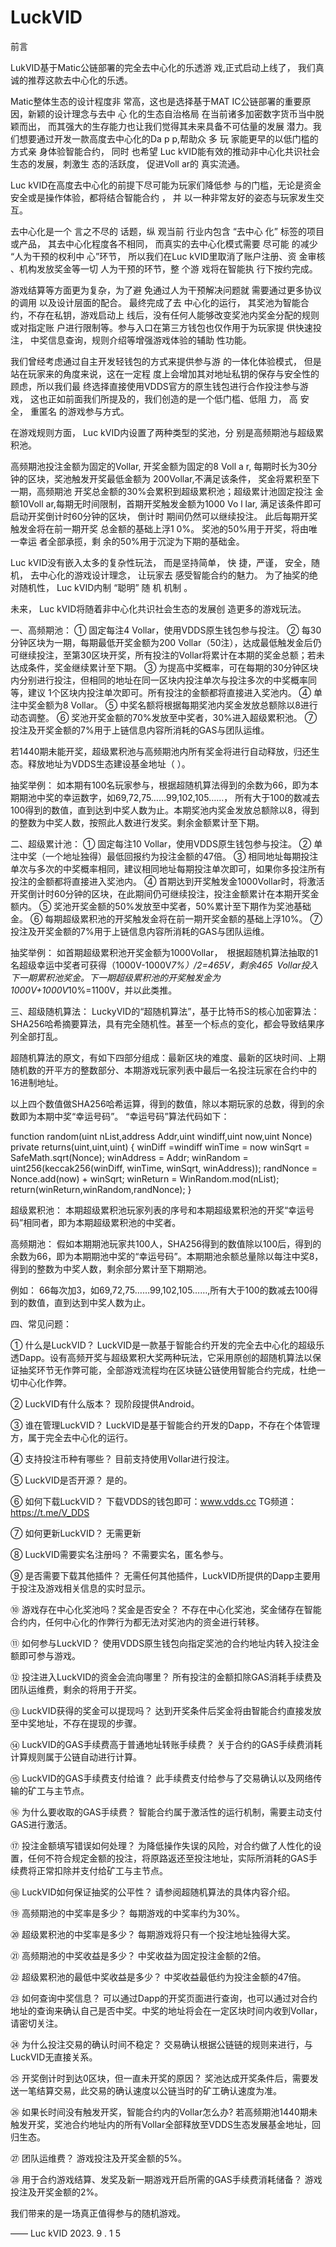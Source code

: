 # LuckVID
前言

LukVID基于Matic公链部署的完全去中心化的乐透游
戏,正式启动上线了， 我们真诚的推荐这款去中心化的乐透。

Matic整体生态的设计程度非 常高，这也是选择基于MAT
IC公链部署的重要原因，新颖的设计理念与去中
心 化的生态自治格局 在当前诸多加密数字货币当中脱颖而出，
而其强大的生存能力也让我们觉得其未来具备不可估量的发展
潜力。我们想要通过开发一款高度去中心化的Da p p,帮助众 多
玩 家能更早的以低门槛的方式亲 身体验智能合约， 同时 也希望
Luc kVID能有效的推动非中心化共识社会生态的发展，刺激生
态的活跃度， 促进Voll ar的 真实流通。

Luc kVID在高度去中心化的前提下尽可能为玩家们降低参
与的门槛，无论是资金安全或是操作体验，都将结合智能合约
， 并 以一种非常友好的姿态与玩家发生交互。

去中心化是一个 言之不尽的 话题，纵 观当前 行业内包含
“去中心 化” 标签的项目或产品， 其去中心化程度各不相同，
而真实的去中心化模式需要 尽可能 的减少 “人为干预的权利中
心”环节， 所以我们在Luc kVID里取消了账户注册、资 金审核
、机构发放奖金等一切 人为干预的环节，整 个游 戏将在智能执
行下按约完成。

游戏结算等方面更为复杂，为了避 免通过人为干预解决问题就
需要通过更多协议的调用 以及设计层面的配合。 最终完成了去
中心化的运行， 其奖池为智能合约，不存在私钥，游戏启动上
线后，没有任何人能够改变奖池内奖金分配的规则或对指定账
户进行限制等。参与入口在第三方钱包也仅作用于为玩家提
供快速投注， 中奖信息查询，规则介绍等增强游戏体验的辅助
性功能。

我们曾经考虑通过自主开发轻钱包的方式来提供参与游
的一体化体验模式， 但是站在玩家来的角度来说，这在一定程
度上会增加其对地址私钥的保存与安全性的顾虑，所以我们最
终选择直接使用VDDS官方的原生钱包进行合作投注参与游戏，
这也正如前面我们所提及的，我们创造的是一个低门槛、低阻
力， 高 安全， 重匿名 的游戏参与方式。

在游戏规则方面， Luc kVID内设置了两种类型的奖池，分
别是高频期池与超级累积池。

高频期池投注金额为固定的Vollar, 开奖金额为固定的8 
Voll a r, 每期时长为30分钟的区块，奖池触发开奖最低金额为
200Vollar,不满足该条件， 奖金将累积至下一期，高频期池
开奖总金额的30%会累积到超级累积池；超级累计池固定投注
金额10Voll ar,每期无时间限制，首期开奖触发金额为1000 Vo
l lar, 满足该条件即可启动开奖倒计时60分钟的区块， 倒计时
期间仍然可以继续投注。 此后每期开奖触发金将在前一期开奖
总金额的基础上浮1 0%。 奖池的50%用于开奖，将由唯一幸运
者全部承揽，剩 余的50%用于沉淀为下期的基础金。

Luc kVID没有嵌入太多的复杂性玩法， 而是坚持简单， 快
捷，严谨， 安全，随机， 去中心化的游戏设计理念， 让玩家去
感受智能合约的魅力。 为了抽奖的绝对随机性， Luc kVID内制
“聪明” 随 机 机制 。

未来， Luc kVID将随着非中心化共识社会生态的发展创
造更多的游戏玩法。




一、高频期池：
①
固定每注4 Vollar，使用VDDS原生钱包参与投注。
②
每30分钟区块为一期，每期最低开奖金额为200 Vollar（50注），达成最低触发金后仍可继续投注，至第30区块开奖，所有投注的Vollar将累计在本期的奖金总额；若未达成条件，奖金继续累计至下期。
③
为提高中奖概率，可在每期的30分钟区块内分别进行投注，但相同的地址在同一区块内投注单次与投注多次的中奖概率同等，建议 1个区块内投注单次即可。所有投注的金额都将直接进入奖池内。
④
单注中奖金额为8 Vollar。
⑤
中奖名额将根据每期奖池内奖金发放总额除以8进行动态调整。
⑥
奖池开奖金额的70%发放至中奖者，30%进入超级累积池。
⑦
投注及开奖金额的7%用于上链信息内容所消耗的GAS与团队运维。

若1440期未能开奖，超级累积池与高频期池内所有奖金将进行自动释放，归还生态。释放地址为VDDS生态建设基金地址（ ）。

抽奖举例：
如本期有100名玩家参与，根据超随机算法得到的余数为66，即为本期期池中奖的幸运数字，如69,72,75……99,102,105……， 所有大于100的数减去100得到的数值，直到达到中奖人数为止。本期奖池内奖金发放总额除以8，得到的整数为中奖人数，按照此人数进行发奖。剩余金额累计至下期。



二、超级累计池：
①
固定每注10 Vollar，使用VDDS原生钱包参与投注。
②
单注中奖（一个地址独得）最低回报约为投注金额的47倍。
③
相同地址每期投注单次与多次的中奖概率相同，建议相同地址每期投注单次即可，如果你多投注所有投注的金额都将直接进入奖池内。
④
首期达到开奖触发金1000Vollar时，将激活开奖倒计时60分钟的区块，在此期间仍可继续投注，投注金额累计在本期开奖金额内。
⑤
奖池开奖金额的50%发放至中奖者，50%累计至下期作为奖池基础金。
⑥
每期超级累积池的开奖触发金将在前一期开奖金额的基础上浮10%。
⑦
投注及开奖金额的7%用于上链信息内容所消耗的GAS与团队运维。

抽奖举例：
如首期超级累积池开奖金额为1000Vollar， 根据超随机算法抽取的1名超级幸运中奖者可获得（1000V-1000V*7%）/2=465V，剩余465 Vollar投入下一期累积池奖金。下一期超级累积池的开奖触发金为1000V+1000V*10%=1100V，并以此类推。


三、超级随机算法：
LuckyVID的“超随机算法”，基于比特币S的核心加密算法：SHA256哈希摘要算法，具有完全随机性。甚至一个标点的变化，都会导致结果序列全部打乱。

超随机算法的原文，有如下四部分组成：最新区块的难度、最新的区块时间、上期随机数的开平方的整数部分、本期游戏玩家列表中最后一名投注玩家在合约中的16进制地址。

以上四个数值做SHA256哈希运算，得到的数值，除以本期玩家的总数，得到的余数即为本期中奖“幸运号码”。
“幸运号码”算法代码如下：

function random(uint nList,address Addr,uint windiff,uint now,uint Nonce) private returns(uint,uint,uint)
{ 
    winDiff =windiff
    winTime = now
    winSqrt = SafeMath.sqrt(Nonce);
    winAddress = Addr;
     winRandom = uint256(keccak256(winDiff, 
    winTime, winSqrt, winAddress));
    randNonce = Nonce.add(now) + winSqrt;
    winReturn = WinRandom.mod(nList);
    return(winReturn,winRandom,randNonce);
}  

超级累积池：
本期超级累积池玩家列表的序号和本期超级累积池的开奖“幸运号码”相同者，即为本期超级累积池的中奖者。

高频期池：
假如本期期池玩家共100人，SHA256得到的数值除以100后，得到的余数为66，即为本期期池中奖的“幸运号码”。本期期池余额总量除以每注中奖8，得到的整数为中奖人数，剩余部分累计至下期期池。

例如：
66每次加3，如69,72,75……99,102,105……,所有大于100的数减去100得到的数值，直到达到中奖人数为止。



四、常见问题：

①
什么是LuckVID？
LuckVID是一款基于智能合约开发的完全去中心化的超级乐透Dapp。设有高频开奖与超级累积大奖两种玩法，它采用原创的超随机算法以保证抽奖环节无作弊可能，全部游戏流程均在区块链公链使用智能合约完成，杜绝一切中心化作弊。

②
LuckVID有什么版本？
现阶段提供Android。

③
谁在管理LuckVID？
LuckVID是基于智能合约开发的Dapp，不存在个体管理方，属于完全去中心化的运行。

④
支持投注币种有哪些？
目前支持使用Vollar进行投注。

⑤
LuckVID是否开源？
是的。

⑥
如何下载LuckVID？
下载VDDS的钱包即可：www.vdds.cc
TG频道：https://t.me/V_DDS

⑦
如何更新LuckVID？
无需更新

⑧
LuckVID需要实名注册吗？
不需要实名，匿名参与。

⑨
是否需要下载其他插件？
无需任何其他插件，LuckVID所提供的Dapp主要用于投注及游戏相关信息的实时显示。

⑩
游戏存在中心化奖池吗？奖金是否安全？
不存在中心化奖池，奖金储存在智能合约内，任何中心化的作弊行为都无法对奖池内的资金进行转移。

⑪
如何参与LuckVID？
使用VDDS原生钱包向指定奖池的合约地址内转入投注金额即可参与游戏。

⑫
投注进入LuckVID的资金会流向哪里？
所有投注的金额扣除GAS消耗手续费及团队运维费，剩余的将用于开奖。

⑬
LuckVID获得的奖金可以提现吗？
达到开奖条件后奖金将由智能合约直接发放至中奖地址，不存在提现的步骤。

⑭
LuckVID的GAS手续费高于普通地址转账手续费？
关于合约的GAS手续费消耗计算规则属于公链自动进行计算。

⑮
LuckVID的GAS手续费支付给谁？
此手续费支付给参与了交易确认以及网络传输的矿工与主节点。

⑯
为什么要收取的GAS手续费？
智能合约属于激活性的运行机制，需要主动支付GAS进行激活。

⑰
投注金额填写错误如何处理？
为降低操作失误的风险，对合约做了人性化的设置，任何不符合规定金额的投注，将原路返还至投注地址，实际所消耗的GAS手续费将正常扣除并支付给矿工与主节点。

⑱
LuckVID如何保证抽奖的公平性？
请参阅超随机算法的具体内容介绍。

⑲
高频期池的中奖率是多少？
每期游戏的中奖率约为30%。

⑳
超级累积池的中奖率是多少？
每期游戏将只有一个投注地址独得大奖。

㉑
高频期池的中奖收益是多少？
中奖收益为固定投注金额的2倍。

㉒
超级累积池的最低中奖收益是多少？
中奖收益最低约为投注金额的47倍。

㉓
如何查询中奖信息？
可以通过Dapp的开奖页面进行查询，也可以通过对合约地址的查询来确认自己是否中奖。中奖的地址将会在一定区块时间内收到Vollar，请密切关注。

㉔
为什么投注交易的确认时间不稳定？
交易确认根据公链链的规则来进行，与LuckVID无直接关系。

㉕
开奖倒计时到达0区块，但一直未开奖的原因？
奖池达成开奖条件后，需要发送一笔结算交易，此交易的确认速度以公链当时的矿工确认速度为准。

㉖
如果长时间没有触发开奖，智能合约内的Vollar怎么办?
若高频期池1440期未触发开奖，奖池合约地址内的所有Vollar全部释放至VDDS生态发展基金地址，回归生态。

㉗
团队运维费？
游戏投注及开奖金额的5%。

㉘
用于合约游戏结算、发奖及新一期游戏开启所需的GAS手续费消耗储备？
游戏投注及开奖金额的2%。


我们带来的是一场真正值得参与的随机游戏。

—— Luc kVID
2023. 9 . 1 5

